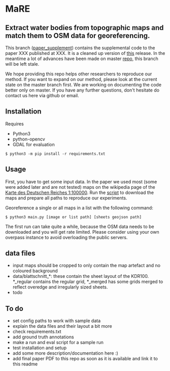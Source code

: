# MaRE

Extract water bodies from topographic maps and match them to OSM data for georeferencing.
---

This branch ([paper_supplement](https://github.com/luftj/MaRE/tree/paper_supplement)) contains the supplemental code to the paper XXX published at XXX. It is a cleaned up version of [this](https://github.com/luftj/MaRE/releases/tag/cbgr-paper-revision) release. In the meantime a lot of advances have been made on master [repo](https://github.com/luftj/MaRE/tree/master), this branch will be left stale.

We hope providing this repo helps other researchers to reproduce our method. If you want to expand on our method, please look at the current state on the master branch first. We are working on documenting the code better only on master. If you have any further questions, don't hesitate do contact us here via github or email.

## Installation

Requires
* Python3
* python-opencv
* GDAL for evaluation

```$ python3 -m pip install -r requirements.txt ```


## Usage

First, you have to get some input data. In the paper we used most (some were added later and are not tested) maps on the wikipedia page of the [Karte des Deutschen Reiches 1:100000](https://de.wikipedia.org/wiki/Karte_des_Deutschen_Reiches_(Generalstabskarte)). Run the [script](download_maps.py) to download the maps and prepare all paths to reproduce our experiments.

Georeference a single or all maps in a list with the following command:

`$ python3 main.py [image or list path] [sheets geojson path]`

The first run can take quite a while, because the OSM data needs to be downloaded and you will get rate limited. Please consider using your own overpass instance to avoid overloading the public servers.

## data files

* input maps should be cropped to only contain the map artefact and no coloured background
* data/blattschnitt_*: these contain the sheet layout of the KDR100. *_regular contains the regular grid, *_merged has some grids merged to reflect overedge and irregularly sized sheets.
* todo

## To do
* set config paths to work with sample data
* explain the data files and their layout a bit more
* check requirements.txt
* add ground truth annotations
* make a run and eval script for a sample run
* test installation and setup
* add some more description/documentation here :)
* add final paper PDF to this repo as soon as it is available and link it to this readme